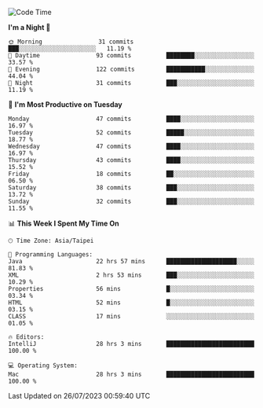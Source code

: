 <!--START_SECTION:waka-->
![Code Time](http://img.shields.io/badge/Code%20Time-271%20hrs%207%20mins-blue)

**I'm a Night 🦉** 

```text
🌞 Morning                31 commits          ███░░░░░░░░░░░░░░░░░░░░░░   11.19 % 
🌆 Daytime                93 commits          ████████░░░░░░░░░░░░░░░░░   33.57 % 
🌃 Evening                122 commits         ███████████░░░░░░░░░░░░░░   44.04 % 
🌙 Night                  31 commits          ███░░░░░░░░░░░░░░░░░░░░░░   11.19 % 
```
📅 **I'm Most Productive on Tuesday** 

```text
Monday                   47 commits          ████░░░░░░░░░░░░░░░░░░░░░   16.97 % 
Tuesday                  52 commits          █████░░░░░░░░░░░░░░░░░░░░   18.77 % 
Wednesday                47 commits          ████░░░░░░░░░░░░░░░░░░░░░   16.97 % 
Thursday                 43 commits          ████░░░░░░░░░░░░░░░░░░░░░   15.52 % 
Friday                   18 commits          ██░░░░░░░░░░░░░░░░░░░░░░░   06.50 % 
Saturday                 38 commits          ███░░░░░░░░░░░░░░░░░░░░░░   13.72 % 
Sunday                   32 commits          ███░░░░░░░░░░░░░░░░░░░░░░   11.55 % 
```


📊 **This Week I Spent My Time On** 

```text
🕑︎ Time Zone: Asia/Taipei

💬 Programming Languages: 
Java                     22 hrs 57 mins      ████████████████████░░░░░   81.83 % 
XML                      2 hrs 53 mins       ███░░░░░░░░░░░░░░░░░░░░░░   10.29 % 
Properties               56 mins             █░░░░░░░░░░░░░░░░░░░░░░░░   03.34 % 
HTML                     52 mins             █░░░░░░░░░░░░░░░░░░░░░░░░   03.15 % 
CLASS                    17 mins             ░░░░░░░░░░░░░░░░░░░░░░░░░   01.05 % 

🔥 Editors: 
IntelliJ                 28 hrs 3 mins       █████████████████████████   100.00 % 

💻 Operating System: 
Mac                      28 hrs 3 mins       █████████████████████████   100.00 % 
```


 Last Updated on 26/07/2023 00:59:40 UTC
<!--END_SECTION:waka-->
